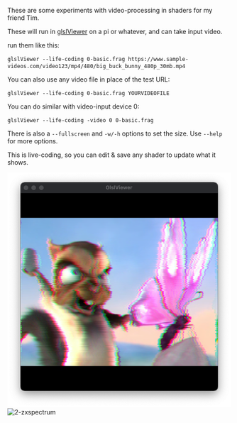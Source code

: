 These are some experiments with video-processing in shaders for my friend Tim.

These will run in [glslViewer](https://github.com/patriciogonzalezvivo/glslViewer) on a pi or whatever, and can take input video.

run them like this:

```
glslViewer --life-coding 0-basic.frag https://www.sample-videos.com/video123/mp4/480/big_buck_bunny_480p_30mb.mp4
```

You can also use any video file in place of the test URL:

```
glslViewer --life-coding 0-basic.frag YOURVIDEOFILE
```

You can do similar with video-input device 0:

```
glslViewer --life-coding -video 0 0-basic.frag
```

There is also a `--fullscreen` and `-w/-h` options to set the size. Use `--help` for more options.


This is live-coding, so you can edit & save any shader to update what it shows.

![1-vhs1](examples/1-vhs1.png)
![2-zxspectrum](https://media.giphy.com/media/TO28pqlcVRSjMCiKDk/giphy.gif)